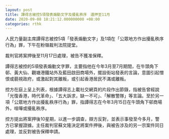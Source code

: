 ```yaml
---
layout: post
title: 譚得志被控5項發表煽動文字及擾亂秩序　還押至11月
date: 2020-09-08 18:21:12.000000000 +08:00
categories: rthk
---
```


人民力量副主席譚得志被控5項「發表煽動文字」及1項在「公眾地方作出擾亂秩序行為」罪，下午在粉嶺裁判法院提堂。 

裁判官將案押後至11月17日處理，被告不獲准保釋。

譚得志被控的5項發表煽動文字罪，主要指他在今年3月至7月期間，在牛頭角下邨、黃大仙、觀塘港鐵站外及藍田啟田商場外，擺設街站發表的言論，意圖引起憎恨或藐視政府，或激起對其離叛，或引起香港居民不滿或離叛。
 
控方在庭上呈上列表，根據譚得志上載社交網頁的片段作出節錄，指被告曾經說「光復香港，時代革命」、「五大訴求，缺一不可」、「解散警隊」等言論。至於另一項「公眾地方作出擾亂秩序行為」罪，指譚得志在今年3月15日在牛頭角下邨商場外，喧嘩或擾亂秩序。

控方提出將案押後10星期，以進一步調查，辯方反對，並表示事發至今多月，警方已掌握證據。主任裁判官蘇文隆決定將案件押後，與被告涉及的另一宗案件同日處理，並反對被告保釋申請。
